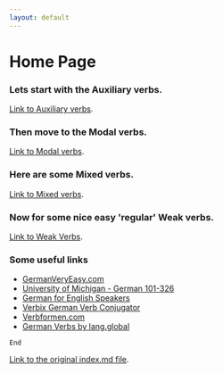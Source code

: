 ```yaml
---
layout: default
---
```


# Home Page



### Lets start with the Auxiliary verbs.

[Link to Auxiliary verbs](./auxiliary-verbs.html).

### Then move to the Modal verbs.

[Link to Modal verbs](./modal-verbs.html).

### Here are some Mixed verbs.

[Link to Mixed verbs](./mixed-verbs.html).

### Now for some nice easy 'regular' Weak verbs.

[Link to Weak Verbs](./weak-verbs.html).

### Some useful links

- [GermanVeryEasy.com](https://www.germanveryeasy.com)
- [University of Michigan - German 101-326](https://www.lsa.umich.edu/german/hmr/index.html)
- [German for English Speakers](http://germanforenglishspeakers.com/)
- [Verbix German Verb Conjugator](http://www.verbix.com/languages/german.html)
- [Verbformen.com](https://www.verbformen.com/)
- [German Verbs by lang.global](https://germanverbs.lang.global/)


```
End
```

[Link to the original index.md file](./index-orig.html).
